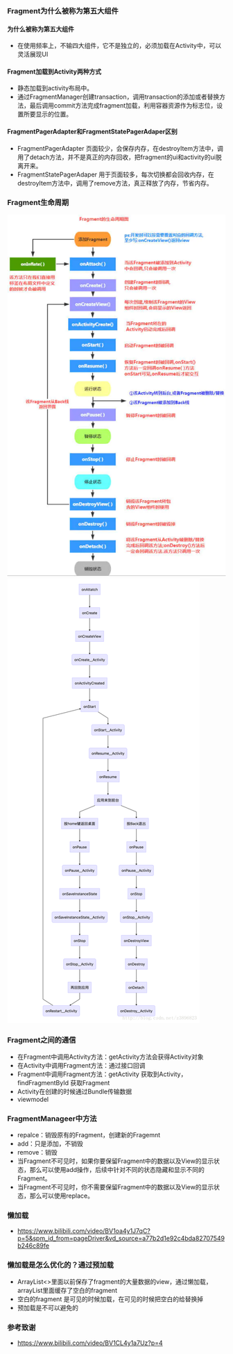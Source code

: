 ### Fragment为什么被称为第五大组件
#### 为什么被称为第五大组件
- 在使用频率上，不输四大组件，它不是独立的，必须加载在Activity中，可以灵活展现UI

#### Fragment加载到Activity两种方式
- 静态加载到activity布局中。
- 通过FragmentManager创建transaction，调用transaction的添加或者替换方法，最后调用commit方法完成fragment加载，利用容器资源作为标志位，设置所要显示的位置。

#### FragmentPagerAdapter和FragmentStatePagerAdaper区别
- FragmentPagerAdapter 页面较少，会保存内存，在destroyItem方法中，调用了detach方法，并不是真正的内存回收，把fragment的ui和activity的ui脱离开来。
- FragmentStatePagerAdaper 用于页面较多，每次切换都会回收内存，在destroyItem方法中，调用了remove方法，真正释放了内存，节省内存。

### Fragment生命周期
![img.png](resource/Fragment生命周期.png)
![img.png](resource/生命周期交织.png)

### Fragment之间的通信
- 在Fragment中调用Activity方法：getActivity方法会获得Activity对象
- 在Activity中调用Fragment方法：通过接口回调
- Fragment中调用Fragment方法：getActivity 获取到Activity，findFragmentById 获取Fragment
- Activity在创建的时候通过Bundle传输数据
- viewmodel

### FragmentManageer中方法
- repalce：销毁原有的Fragment，创建新的Fragemnt
- add：只是添加，不销毁
- remove：销毁
- 当Fragment不可见时，如果你要保留Fragment中的数据以及View的显示状态，那么可以使用add操作，后续中针对不同的状态隐藏和显示不同的Fragment。
- 当Fragment不可见时，你不需要保留Fragment中的数据以及View的显示状态，那么可以使用replace。

### 懒加载
- https://www.bilibili.com/video/BV1oa4y1J7qC?p=5&spm_id_from=pageDriver&vd_source=a77b2d1e92c4bda82707549b246c89fe
### 懒加载是怎么优化的？通过预加载
- ArrayList<>里面以前保存了fragment的大量数据的view，通过懒加载，arrayList里面缓存了空白的fragment
- 空白的fragment 是可见的时候加载，在可见的时候把空白的给替换掉
- 预加载是不可以避免的

### 参考致谢
- https://www.bilibili.com/video/BV1CL4y1a7Uz?p=4